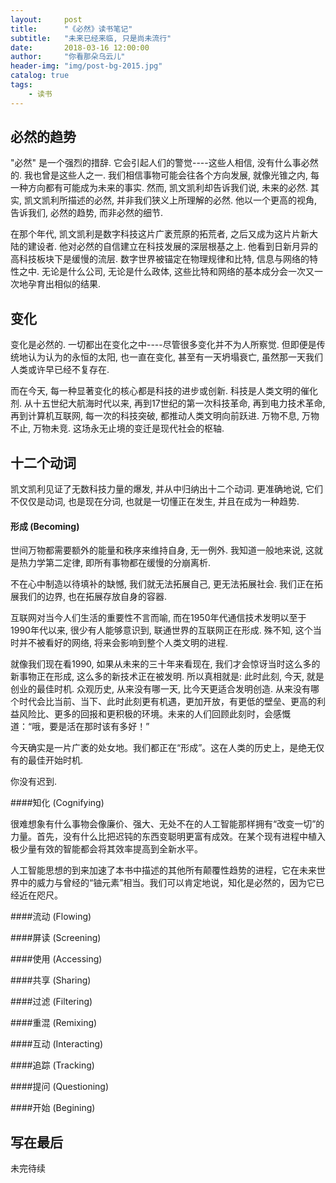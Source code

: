 ```yaml
---
layout:     post
title:      "《必然》读书笔记"
subtitle:   "未来已经来临, 只是尚未流行"
date:       2018-03-16 12:00:00
author:     "你看那朵乌云儿"
header-img: "img/post-bg-2015.jpg"
catalog: true
tags:
    - 读书
---
```


## 必然的趋势

"必然" 是一个强烈的措辞. 它会引起人们的警觉----这些人相信, 没有什么事必然的. 我也曾是这些人之一. 我们相信事物可能会往各个方向发展, 就像光锥之内, 每一种方向都有可能成为未来的事实. 然而, 凯文凯利却告诉我们说, 未来的必然. 其实, 凯文凯利所描述的必然, 并非我们狭义上所理解的必然. 他以一个更高的视角, 告诉我们, 必然的趋势, 而非必然的细节.  

在那个年代, 凯文凯利是数字科技这片广袤荒原的拓荒者, 之后又成为这片片新大陆的建设者.
 他对必然的自信建立在科技发展的深层根基之上. 他看到日新月异的高科技板块下是缓慢的流层. 数字世界被锚定在物理规律和比特, 信息与网络的特性之中. 无论是什么公司, 无论是什么政体, 这些比特和网络的基本成分会一次又一次地孕育出相似的结果. 
 
## 变化
 
变化是必然的. 一切都出在变化之中----尽管很多变化并不为人所察觉. 但即便是传统地认为认为的永恒的太阳, 也一直在变化, 甚至有一天坍塌衰亡, 虽然那一天我们人类或许早已经不复存在.

而在今天, 每一种显著变化的核心都是科技的进步或创新. 科技是人类文明的催化剂. 从十五世纪大航海时代以来, 再到17世纪的第一次科技革命, 再到电力技术革命, 再到计算机互联网,   每一次的科技突破, 都推动人类文明向前跃进. 万物不息, 万物不止, 万物未竞. 这场永无止境的变迁是现代社会的枢轴.
 
## 十二个动词

凯文凯利见证了无数科技力量的爆发, 并从中归纳出十二个动词. 更准确地说, 它们不仅仅是动词, 也是现在分词, 也就是一切懂正在发生, 并且在成为一种趋势.

#### 形成 (Becoming)

世间万物都需要额外的能量和秩序来维持自身, 无一例外. 我知道一般地来说, 这就是热力学第二定律, 即所有事物都在缓慢的分崩离析.

不在心中制造以待填补的缺憾, 我们就无法拓展自己, 更无法拓展社会. 我们正在拓展我们的边界, 也在拓展存放自身的容器.

互联网对当今人们生活的重要性不言而喻, 而在1950年代通信技术发明以至于1990年代以来, 很少有人能够意识到, 联通世界的互联网正在形成. 殊不知, 这个当时并不被看好的网络, 将来会影响到整个人类文明的进程.

就像我们现在看1990, 如果从未来的三十年来看现在, 我们才会惊讶当时这么多的新事物正在形成, 这么多的新技术正在被发明. 所以真相就是: 此时此刻, 今天, 就是创业的最佳时机. 众观历史, 从来没有哪一天, 比今天更适合发明创造. 从来没有哪个时代会比当前、当下、此时此刻更有机遇，更加开放，有更低的壁垒、更高的利益风险比、更多的回报和更积极的环境。未来的人们回顾此刻时，会感慨道：“哦，要是活在那时该有多好！”

今天确实是一片广袤的处女地。我们都正在“形成”。这在人类的历史上，是绝无仅有的最佳开始时机.

你没有迟到.

####知化 (Cognifying)

很难想象有什么事物会像廉价、强大、无处不在的人工智能那样拥有“改变一切”的力量。首先，没有什么比把迟钝的东西变聪明更富有成效。在某个现有进程中植入极少量有效的智能都会将其效率提高到全新水平。

人工智能思想的到来加速了本书中描述的其他所有颠覆性趋势的进程，它在未来世界中的威力与曾经的“铀元素”相当。我们可以肯定地说，知化是必然的，因为它已经近在咫尺。

####流动 (Flowing)

####屏读 (Screening)

####使用 (Accessing)

####共享 (Sharing)

####过滤 (Filtering)

####重混 (Remixing)

####互动 (Interacting)

####追踪 (Tracking)

####提问 (Questioning)

####开始 (Begining)

## 写在最后

未完待续



